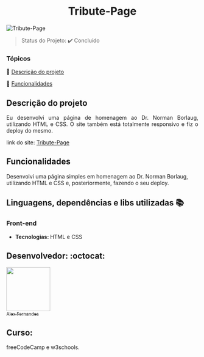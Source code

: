 <div align="center">
    <h1>Tribute-Page</h1>
</div>

![Tribute-Page](https://user-images.githubusercontent.com/108309097/214065196-8dbc157c-8641-4f0f-8e8b-dab0dda317c0.png)

<div>

</div>


> Status do Projeto: :heavy_check_mark: Concluído

### Tópicos 

:small_blue_diamond: [Descrição do projeto](#descrição-do-projeto)

:small_blue_diamond: [Funcionalidades](#funcionalidades)


## Descrição do projeto 

<p align="justify">
Eu desenvolvi uma página de homenagem ao Dr. Norman Borlaug, utilizando HTML e CSS. O site também está totalmente responsivo e fiz o deploy do mesmo.

link do site: <a href="#" target="_blank">Tribute-Page</a>
</p>

## Funcionalidades

Desenvolvi uma página simples em homenagem ao Dr. Norman Borlaug, utilizando HTML e CSS e, posteriormente, fazendo o seu deploy. 
## Linguagens, dependências e libs utilizadas :books:

<h3>Front-end</h3>
<ul>
    <li><b>Tecnologias: </b>HTML e CSS</li>
</ul>




## Desenvolvedor: :octocat:


[<img src="https://github.com/alexfn93.png" width=115><br><sub>Alex Fernandes</sub>](https://github.com/alexfn93)  <br> 


<h2>Curso:</h2> 
freeCodeCamp e w3schools.

